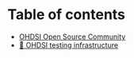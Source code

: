 # Table of contents

* [OHDSI Open Source Community](README.md)
* [🏃 OHDSI testing infrastructure](ohdsi-testing-infrastructure.md)

